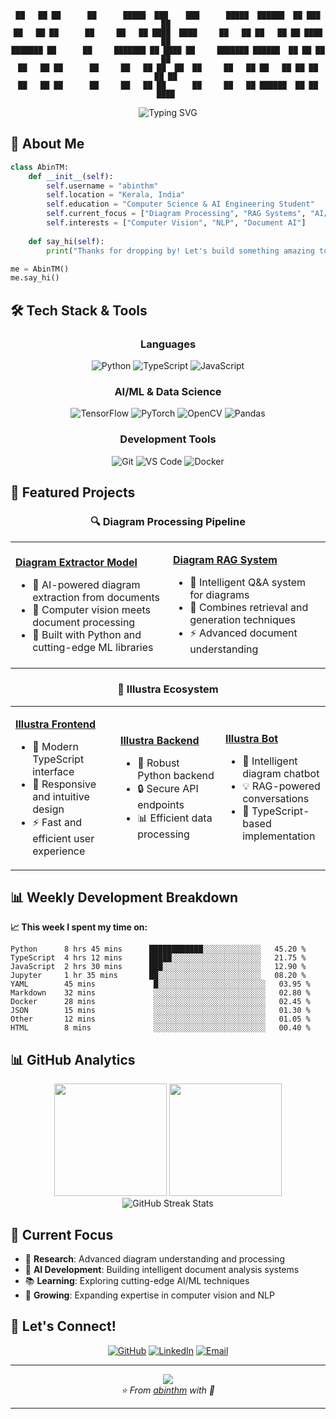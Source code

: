 <div align="center">

```
██   ██ ██      ██      █████  ███    ███      █████  ██████  ██ ███    ██ 
██   ██ ██      ██     ██   ██ ████  ████     ██   ██ ██   ██ ██ ████   ██ 
███████ ██      ██     ███████ ██ ████ ██     ███████ ██████  ██ ██ ██  ██ 
██   ██ ██      ██     ██   ██ ██  ██  ██     ██   ██ ██   ██ ██ ██  ██ ██ 
██   ██ ██      ██     ██   ██ ██      ██     ██   ██ ██████  ██ ██   ████ 
```

</div>


<div align="center">
  <img src="https://readme-typing-svg.herokuapp.com?font=Fira+Code&weight=600&size=28&duration=4000&pause=1000&color=00D4AA&center=true&vCenter=true&multiline=true&width=600&height=100&lines=Computer+Science+%26+AI/ML+Engineer" alt="Typing SVG" />
</div>


## 🚀 About Me

```python
class AbinTM:
    def __init__(self):
        self.username = "abinthm"
        self.location = "Kerala, India"
        self.education = "Computer Science & AI Engineering Student"
        self.current_focus = ["Diagram Processing", "RAG Systems", "AI/ML"]
        self.interests = ["Computer Vision", "NLP", "Document AI"]
        
    def say_hi(self):
        print("Thanks for dropping by! Let's build something amazing together! 🚀")

me = AbinTM()
me.say_hi()
```

## 🛠️ Tech Stack & Tools

<div align="center">

### Languages
![Python](https://img.shields.io/badge/Python-3776AB?style=for-the-badge&logo=python&logoColor=white)
![TypeScript](https://img.shields.io/badge/TypeScript-007ACC?style=for-the-badge&logo=typescript&logoColor=white)
![JavaScript](https://img.shields.io/badge/JavaScript-F7DF1E?style=for-the-badge&logo=javascript&logoColor=black)

### AI/ML & Data Science
![TensorFlow](https://img.shields.io/badge/TensorFlow-FF6F00?style=for-the-badge&logo=tensorflow&logoColor=white)
![PyTorch](https://img.shields.io/badge/PyTorch-EE4C2C?style=for-the-badge&logo=pytorch&logoColor=white)
![OpenCV](https://img.shields.io/badge/OpenCV-27338e?style=for-the-badge&logo=OpenCV&logoColor=white)
![Pandas](https://img.shields.io/badge/Pandas-2C2D72?style=for-the-badge&logo=pandas&logoColor=white)

### Development Tools
![Git](https://img.shields.io/badge/Git-F05032?style=for-the-badge&logo=git&logoColor=white)
![VS Code](https://img.shields.io/badge/VS_Code-0078d4?style=for-the-badge&logo=visual-studio-code&logoColor=white)
![Docker](https://img.shields.io/badge/Docker-2496ED?style=for-the-badge&logo=docker&logoColor=white)

</div>

## 🎯 Featured Projects

<div align="center">

### 🔍 Diagram Processing Pipeline
<table>
<tr>
<td width="50%">

**[Diagram Extractor Model](https://github.com/abinthm/Diagram-extractor-model)**
- 🤖 AI-powered diagram extraction from documents
- 🧠 Computer vision meets document processing
- 🔧 Built with Python and cutting-edge ML libraries

</td>
<td width="50%">

**[Diagram RAG System](https://github.com/abinthm/Diagram-RAG)**
- 💬 Intelligent Q&A system for diagrams
- 🔗 Combines retrieval and generation techniques
- ⚡ Advanced document understanding

</td>
</tr>
</table>

### 🌟 Illustra Ecosystem
<table>
<tr>
<td width="33%">

**[Illustra Frontend](https://github.com/abinthm/Illustra)**
- 🎨 Modern TypeScript interface
- 📱 Responsive and intuitive design
- ⚡ Fast and efficient user experience

</td>
<td width="33%">

**[Illustra Backend](https://github.com/abinthm/illustra-backend)**
- 🐍 Robust Python backend
- 🔒 Secure API endpoints
- 📊 Efficient data processing

</td>
<td width="33%">

**[Illustra Bot](https://github.com/abinthm/illustrabot-Diagram-RAG-Chatbot)**
- 🤖 Intelligent diagram chatbot
- 💡 RAG-powered conversations
- 🚀 TypeScript-based implementation

</td>
</tr>
</table>

</div>

## 📊 Weekly Development Breakdown

**📈 This week I spent my time on:**

<!--START_SECTION:waka-->
```text
Python      8 hrs 45 mins      ████████████░░░░░░░░░░░░░   45.20 % 
TypeScript  4 hrs 12 mins      █████░░░░░░░░░░░░░░░░░░░░   21.75 % 
JavaScript  2 hrs 30 mins      ███░░░░░░░░░░░░░░░░░░░░░░   12.90 % 
Jupyter     1 hr 35 mins       ██░░░░░░░░░░░░░░░░░░░░░░░   08.20 % 
YAML        45 mins             █░░░░░░░░░░░░░░░░░░░░░░░░   03.95 % 
Markdown    32 mins             ░░░░░░░░░░░░░░░░░░░░░░░░░   02.80 % 
Docker      28 mins             ░░░░░░░░░░░░░░░░░░░░░░░░░   02.45 % 
JSON        15 mins             ░░░░░░░░░░░░░░░░░░░░░░░░░   01.30 % 
Other       12 mins             ░░░░░░░░░░░░░░░░░░░░░░░░░   01.05 % 
HTML        8 mins              ░░░░░░░░░░░░░░░░░░░░░░░░░   00.40 %
```
<!--END_SECTION:waka-->

## 📊 GitHub Analytics

<div align="center">
  <img height="180em" src="https://github-readme-stats.vercel.app/api?username=abinthm&show_icons=true&theme=tokyonight&include_all_commits=true&count_private=true&hide_border=true&bg_color=0D1117&title_color=00D4AA&icon_color=00D4AA&text_color=ffffff"/>
  <img height="180em" src="https://github-readme-stats.vercel.app/api/top-langs/?username=abinthm&layout=compact&langs_count=8&theme=tokyonight&hide_border=true&bg_color=0D1117&title_color=00D4AA&text_color=ffffff"/>
</div>

<div align="center">
  <img src="https://github-readme-streak-stats.herokuapp.com/?user=abinthm&theme=tokyonight&hide_border=true&background=0D1117&stroke=00D4AA&ring=00D4AA&fire=00D4AA&currStreakLabel=00D4AA" alt="GitHub Streak Stats"/>
</div>

## 🎯 Current Focus

- 🔬 **Research**: Advanced diagram understanding and processing
- 🤖 **AI Development**: Building intelligent document analysis systems
- 📚 **Learning**: Exploring cutting-edge AI/ML techniques
- 🌱 **Growing**: Expanding expertise in computer vision and NLP

## 🤝 Let's Connect!

<div align="center">

[![GitHub](https://img.shields.io/badge/GitHub-100000?style=for-the-badge&logo=github&logoColor=white)](https://github.com/abinthm)
[![LinkedIn](https://img.shields.io/badge/LinkedIn-0077B5?style=for-the-badge&logo=linkedin&logoColor=white)](https://linkedin.com/in/abinthm)
[![Email](https://img.shields.io/badge/Email-D14836?style=for-the-badge&logo=gmail&logoColor=white)](mailto:your.email@example.com)

</div>

---

<div align="center">
  <img src="https://capsule-render.vercel.app/api?type=waving&color=gradient&customColorList=6,11,20&height=100&section=footer&animation=twinkling"/>
</div>

<div align="center">
  <i>⭐️ From <a href="https://github.com/abinthm">abinthm</a> with 💚</i>
</div>

---

